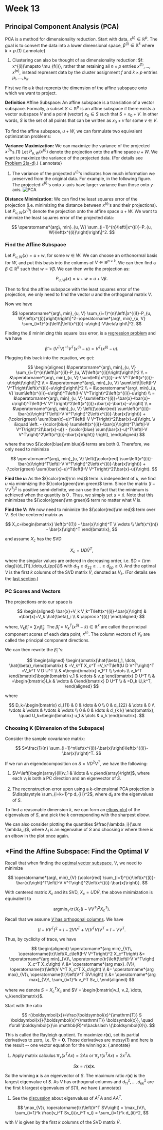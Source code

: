 # Week 13

## Principal Component Analysis (PCA)

PCA is a method for dimensionality reduction. Start with data, $x^{(i)} \in \mathbb{R}^p$. The goal is to convert the data into a lower dimensional space, $\beta^{(i)} \in \mathbb{R}^k$ where $k<p$.(1)
{.annotate}

1. Clustering can also be thought of as dimensionality reduction: $f: x^{(i)}\mapsto \mu_{f(i)}, rather than retaining all $n\times p$ entries $x^{(1)}, \dots, x^{(n)}$, instead represent data by the cluster assignment $f$ and $k\times p$ entries $\mu_1, \dots, \mu_k$. 

First we fix a $k$ that reprents the dimension of the affine subspace onto which we want to project.

**Definition**  Affine Subspace:
An affine subspace is a translation of a vector subspace. Formally, a subset $S\subset \mathbb{R}^p$ is an affine subspace if there exists a vector subspace $V$ and a point (vector) $x_0 \in S$ such that $S=x_0+V$. In other words, $S$ is the set of all points that can be written as $x_0+v$ for some $v \in V$.

To find the affine subspace, $u+W$, we can formulate two equivalent optimization problems:

**Variance Maximization:** We can maximize the variance of the projected $x^{(i)}$'s.(1) Let $P_{u, W}\left(x^{(i)}\right)$ denote the projection onto the affine space $u+W$. We want to maximize the variance of the projected data. (For details see [Problem 2(a-d)](stat541_assignment5.md#assignment-5).) 
{.annotate}

1. The variance of the projected $x^{(i)}$'s indicates how much information we preserved from the original data. For example, in the following figure. The projected $x^{(i)}$'s onto $x$-axis have larger variance than those onto $y$-axis. ![PCA](stat541_week1203.svg)

**Distance Minimization:** We can find the least squares error of the projection (i.e. minimizing the distance between $x^{(i)}$'s and their projections). Let $P_{u, W}\left(x^{(i)}\right)$ denote the projection onto the affine space $u+W$. We want to minimize the least squares error of the projected data:

$$
\operatorname*{arg\, min}_{u, W} \sum_{i=1}^{n}\left\|x^{(i)}-P_{u, W}\left(x^{(i)}\right)\right\|^2.
$$

### Find the Affine Subspace

Let $P_{u, W}(x)=u+w$, for some $w \in W$. We can choose an orthonormal basis for $W$, and put this basis into the columns of $V \in \mathbb{R}^{p \times k}$. We can then find a $\beta\in \mathbb{R}^k$ such that $w=V \beta$. We can then write the projection as:

$$
P_{u, W}(x)=u+w=u+V \beta. 
$$

Then to find the affine subspace with the least squares error of the projection, we only need to find the vector $u$ and the orthogonal matrix $V$. 

Now we have

$$
\operatorname*{arg\, min}_{u, V} \sum_{i=1}^{n}\left\|x^{(i)}-P_{u, W}\left(x^{(i)}\right)\right\|^2=\operatorname*{arg\, min}_{u, V} \sum_{i=1}^{n}\left\|\left(x^{(i)}-u\right)-V\beta\right\|^2. 
$$

Finding the $\beta$ minimizing this square loss error, is a [regression problem](stat541_week3.md#linear-regression) and we have

$$
\hat{\beta}=\left(V^T V\right)^{-1} V^T\left(x^{(i)}-u\right)=V^T\left(x^{(i)}-u\right).
$$

Plugging this back into the equation, we get:

$$
\begin{aligned}
&\operatorname*{arg\, min}_{u, V}  \sum_{i=1}^{n}\left\|x^{(i)}-P_{u, W}\left(x^{(i)}\right)\right\|^2 \\
= &\operatorname*{arg\, min}_{u, V}  \sum\left\|x^{(i)}-u-V V^T\left(x^{(i)}-u\right)\right\|^2 \\
= &\operatorname*{arg\, min}_{u, V}  \sum\left\|\left(I-V V^T\right)\left(x^{(i)}-u\right)\right\|^2 \\
= &\operatorname*{arg\, min}_{u, V}  \sum\left(x^{(i)}-u\right)^T\left(I-V V^T\right)^2\left(x^{(i)}-u\right) \\
= &\operatorname*{arg\, min}_{u, V}  \sum\left(x^{(i)}+\bar{x}-\bar{x}-u\right)^T\left(I-V V^T\right)^2\left(x^{(i)}+\bar{x}-\bar{x}-u\right) \\
= &\operatorname*{arg\, min}_{u, V}  \left({\color{red} \sum\left(x^{(i)}-\bar{x}\right)^T\left(I-V V^T\right)^2\left(x^{(i)}-\bar{x}\right)} + {\color{green} \sum(\bar{x}-u)^T\left(I-V V^T\right)^2(\bar{x}-u)}\right. \\
&\quad \left. - {\color{blue} \sum\left(x^{(i)}-\bar{x}\right)^T\left(I-V V^T\right)^2(\bar{x}-u)} - {\color{blue} \sum(\bar{x}-u)^T\left(I-V V^T\right)^2\left(x^{(i)}-\bar{x}\right)} \right),
\end{aligned}
$$

where the two ${\color{blue}\rm blue}$ terms are both 0. Therefore, we only need to minimize

$$
\operatorname*{arg\, min}_{u, V}  \left({\color{red} \sum\left(x^{(i)}-\bar{x}\right)^T\left(I-V V^T\right)^2\left(x^{(i)}-\bar{x}\right)} + {\color{green} \sum(\bar{x}-u)^T\left(I-V V^T\right)^2(\bar{x}-u)}\right).
$$

**Find the $u$:** As the ${\color{red}\rm red}$ term is independent of $u$, we find $u$ via minimizing the ${\color{green}\rm green}$ term. Since the matrix $\left(I-V V^T\right)^2$ is positive semi-definite, we can use the fact that the minimum is achieved when the quantity is 0 . Thus, we simply set $u=\bar{x}$. Note that this minimizes the ${\color{green}\rm green}$ term no matter what $V$ is. 

**Find the $V$:** We now need to minimize the ${\color{red}\rm red}$ term over $V$. Set the centered matrix as

$$
X_c=\begin{bmatrix}
\left(x^{(1)} - \bar{x}\right)^T \\
\vdots \\
\left(x^{(n)} - \bar{x}\right)^T
\end{bmatrix}, 
$$ 

and assume $X_c$ has the SVD

$$
X_c = UD\tilde{V}^T, 
$$

where the singular values are ordered in decreasing order, i.e. $D = {\rm diag}\{d_{11},\dots,d_{pp}\}$ with $d_{11}\geq d_{22}\geq \dots\geq d_{pp}\geq 0$. And the optimal $V$ is the first $k$ columns of the SVD matrix $\tilde{V}$, denoted as $V_k$. (For details see the [last section](stat541_week13.md#find-the-affine-subspace-find-the-optimal-v).)

### PC Scores and Vectors

The projections onto our space is

$$
\begin{aligned}
\bar{x}+V_k V_k^T\left(x^{(i)}-\bar{x}\right) & =\bar{x}+V_k \hat{\beta}_i \\
& \approx x^{(i)}
\end{aligned}
$$

where, $V_k \hat{\beta}_i=\sum v_j \hat{\beta}_{i j}$. The $\hat{\beta}_i=V_k^T\left(x^{(i)}-\bar{x}\right) \in \mathbb{R}^k$ are called the principal component scores of each data point, $x^{(i)}$. The column vectors of $V_k$ are called the principal component directions. 

We can then rewrite the $\hat{\beta}_i$ 's:

$$
\begin{aligned}
\begin{bmatrix}\hat{\beta}_1, \dots, \hat{\beta}_n\end{bmatrix} 
& =V_k^T X_c^T  =V_k^T\left(U D V^T\right)^T  =V_k^T V D U^T \\
& =\begin{bmatrix}
v_1^T \\
\vdots \\
v_k^T
\end{bmatrix}\begin{bmatrix}
v_1 & \cdots & v_p
\end{bmatrix} D U^T \\
& =\begin{bmatrix}I_k & \vdots & 0\end{bmatrix} D U^T \\
& =D_k U_k^T,
\end{aligned}
$$

where

$$
D_k=\begin{bmatrix}
d_{11} & 0 & \dots & 0 \\
0 & d_{22} & \dots & 0 \\
\vdots & \vdots & \vdots & \vdots \\
0 & 0 & \dots & d_{k k}
\end{bmatrix}, \quad 
U_k=\begin{bmatrix}
u_1 & \dots & u_k
\end{bmatrix}. 
$$

### Choosing K (Dimension of the Subspace)

Consider the sample covariance matrix:

$$
S=\frac{1}{n} \sum_{i=1}^n\left(x^{(i)}-\bar{x}\right)\left(x^{(i)}-\bar{x}\right)^T.
$$


If we run an eigendecomposition on $S=V D^2 V^T$, we have the following:

1. $V=\left[\begin{array}{lll}v_1 & \ldots & v_p\end{array}\right]$, where each $v_i$ is both a PC direction and an eigenvector of $S$.

2. The reconstruction error upon using a $k$-dimensional PCA projection is $\displaystyle \sum_{i=k+1}^p d_{i i}^2$, where $d_{i i}$ are the eigenvalues of $S$.

To find a reasonable dimension $k$, we can form an [elbow plot](stat541_week12.md#choosing-the-number-of-clusters) of the eigenvalues of $S$, and pick the $k$ corresponding with the sharpest elbow.

We can also consider plotting the quantities $\frac{\lambda_i}{\sum \lambda_i}$, where $\lambda_i$ is an eigenvalue of $S$ and choosing $k$ where there is an elbow in the plot once again.

## *Find the Affine Subspace: Find the Optimal $V$

Recall that when finding the [optimal vector subspace](stat541_week13.md#find-the-affine-subspace), $V$, we need to minimize

$$
\operatorname*{arg\, min}_{V} {\color{red} \sum_{i=1}^{n}\left(x^{(i)}-\bar{x}\right)^T\left(I-V V^T\right)^2\left(x^{(i)}-\bar{x}\right)}.
$$

With centered matrix $X_c$ and its SVD, $X_c = UD\tilde{V}$, the above minimization is equivalent to 

$$
\operatorname*{arg min}_{V}\, \operatorname{tr}\left(X_c\left(I-V V^T\right)^2 X_c^T\right).
$$

Recall that we assume [$V$ has orthogonal columns](stat541_week13.md#find-the-affine-subspace). We have 

$$
\left(I-V V^T\right)^2 = I - 2V V^T + V (V^TV) V^T = I - V V^T.
$$

Thus, by cyclicity of trace, we have 

$$
\begin{aligned}
\operatorname*{arg min}_{V}\,  \operatorname{tr}\left(X_c\left(I-V V^T\right)^2 X_c^T\right) 
&= \operatorname*{arg min}_{V}\, \operatorname{tr}\left(\left(I-V V^T\right) X_c^T X_c\right) \\
&= \operatorname*{arg max}_{V}\, \operatorname{tr}\left(V V^T X_c^T X_c\right) \\
&= \operatorname*{arg max}_{V}\, \operatorname{tr}\left(V^T SV\right) \\
&= \operatorname*{arg max}_{V}\, \sum_{i=1}^k v_i^T Sv_i, 
\end{aligned}
$$

where we denote $S = X_c^T X_c$ and $V = \begin{bmatrix}v_1, v_2, \dots, v_k\end{bmatrix}$. 

Start with the ratio 

$$
r(\boldsymbol{x})=\frac{\boldsymbol{x}^{\mathrm{T}} S \boldsymbol{x}}{\boldsymbol{x}^{\mathrm{T}} \boldsymbol{x}}, \quad \forall \boldsymbol{x}\in \mathbb{R}^n\backslash \{\boldsymbol{0}\}.
$$ 

This is called the Rayleigh quotient. To maximize $r(\boldsymbol{x})$, set its partial derivatives to zero, i.e. $\nabla r=\boldsymbol{0}$. Those derivatives are messy(1) and here is the result -- one vector equation for the winning $\boldsymbol{x}$:
{.annotate}

1. Apply matrix calculus $\nabla_x \left(x^TAx\right) = 2Ax$ or $\nabla_{x^T} \left(x^TAx\right) = 2x^TA$. 

$$ 
\quad S \boldsymbol{x}=r(\boldsymbol{x}) \boldsymbol{x}.
$$ 

So the winning $\boldsymbol{x}$ is an eigenvector of $S$. The maximum ratio $r(\boldsymbol{x})$ is the largest eigenvalue of $S$. As $V$ has orthogonal columns and $d_{11}^2,\dots,d_{kk}^2$ are the first $k$ largest eigenvalues of $S$(1), we have 
{.annotate}

1. See the [discussion](stat541_week3.md#general-svd) about eigenvalues of $A^TA$ and $AA^T$. 

$$
\max_{V}\, \operatorname{tr}\left(V^T SV\right) = \max_{V}\, \sum_{i=1}^k \frac{v_i^T Sv_i}{v_i^T v_i} = \sum_{i=1}^k d_{ii}^2, 
$$

with $V$ is given by the first $k$ columns of the SVD matrix $\tilde{V}$. 